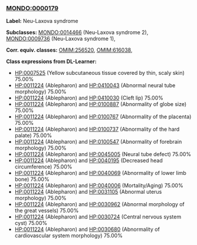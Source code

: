 
### [MONDO:0000179](http://purl.obolibrary.org/obo/MONDO_0000179)
**Label:** Neu-Laxova syndrome

**Subclasses:** [MONDO:0014466](http://purl.obolibrary.org/obo/MONDO_0014466) (Neu-Laxova syndrome 2), [MONDO:0009736](http://purl.obolibrary.org/obo/MONDO_0009736) (Neu-Laxova syndrome 1), 

**Corr. equiv. classes:** [OMIM:256520](http://purl.obolibrary.org/obo/OMIM_256520), [OMIM:616038](http://purl.obolibrary.org/obo/OMIM_616038), 

**Class expressions from DL-Learner:**

- [HP:0007525](http://purl.obolibrary.org/obo/HP_0007525) (Yellow subcutaneous tissue covered by thin, scaly skin) 75.00%
- [HP:0011224](http://purl.obolibrary.org/obo/HP_0011224) (Ablepharon) and [HP:0410043](http://purl.obolibrary.org/obo/HP_0410043) (Abnormal neural tube morphology) 75.00%
- [HP:0011224](http://purl.obolibrary.org/obo/HP_0011224) (Ablepharon) and [HP:0410030](http://purl.obolibrary.org/obo/HP_0410030) (Cleft lip) 75.00%
- [HP:0011224](http://purl.obolibrary.org/obo/HP_0011224) (Ablepharon) and [HP:0100887](http://purl.obolibrary.org/obo/HP_0100887) (Abnormality of globe size) 75.00%
- [HP:0011224](http://purl.obolibrary.org/obo/HP_0011224) (Ablepharon) and [HP:0100767](http://purl.obolibrary.org/obo/HP_0100767) (Abnormality of the placenta) 75.00%
- [HP:0011224](http://purl.obolibrary.org/obo/HP_0011224) (Ablepharon) and [HP:0100737](http://purl.obolibrary.org/obo/HP_0100737) (Abnormality of the hard palate) 75.00%
- [HP:0011224](http://purl.obolibrary.org/obo/HP_0011224) (Ablepharon) and [HP:0100547](http://purl.obolibrary.org/obo/HP_0100547) (Abnormality of forebrain morphology) 75.00%
- [HP:0011224](http://purl.obolibrary.org/obo/HP_0011224) (Ablepharon) and [HP:0045005](http://purl.obolibrary.org/obo/HP_0045005) (Neural tube defect) 75.00%
- [HP:0011224](http://purl.obolibrary.org/obo/HP_0011224) (Ablepharon) and [HP:0040195](http://purl.obolibrary.org/obo/HP_0040195) (Decreased head circumference) 75.00%
- [HP:0011224](http://purl.obolibrary.org/obo/HP_0011224) (Ablepharon) and [HP:0040069](http://purl.obolibrary.org/obo/HP_0040069) (Abnormality of lower limb bone) 75.00%
- [HP:0011224](http://purl.obolibrary.org/obo/HP_0011224) (Ablepharon) and [HP:0040006](http://purl.obolibrary.org/obo/HP_0040006) (Mortality/Aging) 75.00%
- [HP:0011224](http://purl.obolibrary.org/obo/HP_0011224) (Ablepharon) and [HP:0031105](http://purl.obolibrary.org/obo/HP_0031105) (Abnormal uterus morphology) 75.00%
- [HP:0011224](http://purl.obolibrary.org/obo/HP_0011224) (Ablepharon) and [HP:0030962](http://purl.obolibrary.org/obo/HP_0030962) (Abnormal morphology of the great vessels) 75.00%
- [HP:0011224](http://purl.obolibrary.org/obo/HP_0011224) (Ablepharon) and [HP:0030724](http://purl.obolibrary.org/obo/HP_0030724) (Central nervous system cyst) 75.00%
- [HP:0011224](http://purl.obolibrary.org/obo/HP_0011224) (Ablepharon) and [HP:0030680](http://purl.obolibrary.org/obo/HP_0030680) (Abnormality of cardiovascular system morphology) 75.00%


